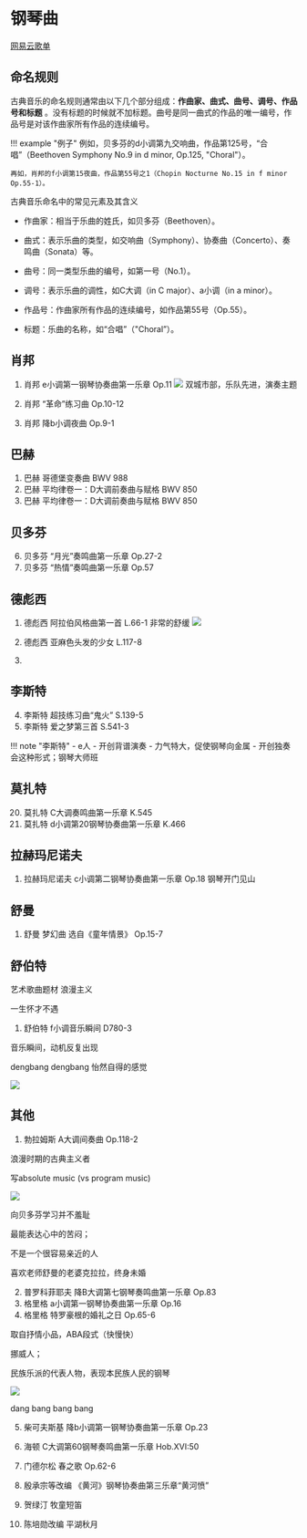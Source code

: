 # 钢琴曲

[网易云歌单](http://163cn.tv/xE63rhC)


## 命名规则

古典音乐的命名规则通常由以下几个部分组成：**‌作曲家、‌曲式、‌曲号、‌调号、‌作品号和‌标题** 。没有标题的时候就不加标题。曲号是同一曲式的作品的唯一编号，作品号是对该作曲家所有作品的连续编号。

!!! example "例子"
    例如，‌贝多芬的‌d小调第九交响曲，作品第125号，“合唱”（Beethoven Symphony No.9 in d minor, Op.125, "Choral"）。

    再如，‌肖邦的‌f小调第15夜曲，作品第55号之1（Chopin Nocturne No.15 in f minor Op.55-1）。

古典音乐命名中的常见元素及其含义
- ‌作曲家‌：相当于乐曲的姓氏，如贝多芬（Beethoven）。

- 曲式‌：表示乐曲的类型，如交响曲（Symphony）、协奏曲（Concerto）、奏鸣曲（Sonata）等。

- 曲号‌：同一类型乐曲的编号，如第一号（No.1）。

- 调号‌：表示乐曲的调性，如C大调（in C major）、a小调（in a minor）。

- 作品号‌：作曲家所有作品的连续编号，如作品第55号（Op.55）。

- 标题‌：乐曲的名称，如“合唱”（"Choral”）。



## 肖邦
1. 肖邦 e小调第一钢琴协奏曲第一乐章 Op.11
![](https://philfan-pic.oss-cn-beijing.aliyuncs.com/img/20241015152330.png)
双城市部，乐队先进，演奏主题


2.  肖邦 “革命”练习曲 Op.10-12
3.  肖邦 降b小调夜曲 Op.9-1
## 巴赫
1. 巴赫 哥德堡变奏曲 BWV 988
2. 巴赫 平均律卷一：D大调前奏曲与赋格 BWV 850
3. 巴赫 平均律卷一：D大调前奏曲与赋格 BWV 850




## 贝多芬
6. 贝多芬 “月光”奏鸣曲第一乐章 Op.27-2
7. 贝多芬 “热情”奏鸣曲第一乐章 Op.57

## 德彪西

1.  德彪西 阿拉伯风格曲第一首 L.66-1
非常的舒缓
![](https://philfan-pic.oss-cn-beijing.aliyuncs.com/img/20241015152348.png)

2.  德彪西 亚麻色头发的少女 L.117-8
2.  

## 李斯特
4.  李斯特 超技练习曲“鬼火” S.139-5
5.  李斯特 爱之梦第三首 S.541-3




!!! note "李斯特"
    - e人 
    - 开创背谱演奏
    - 力气特大，促使钢琴向金属
    - 开创独奏会这种形式；钢琴大师班


## 莫扎特

20. 莫扎特 C大调奏鸣曲第一乐章 K.545
1.  莫扎特 d小调第20钢琴协奏曲第一乐章 K.466


## 拉赫玛尼诺夫
1.  拉赫玛尼诺夫 c小调第二钢琴协奏曲第一乐章 Op.18
钢琴开门见山

## 舒曼
1.  舒曼 梦幻曲 选自《童年情景》 Op.15-7


## 舒伯特

艺术歌曲题材
浪漫主义

一生怀才不遇

1. 舒伯特 f小调音乐瞬间 D780-3

音乐瞬间，动机反复出现

dengbang dengbang  怡然自得的感觉

![](https://philfan-pic.oss-cn-beijing.aliyuncs.com/img/20241029133327.png)



## 其他

1.  勃拉姆斯 A大调间奏曲 Op.118-2

浪漫时期的古典主义者

写absolute music (vs program music)


![](https://philfan-pic.oss-cn-beijing.aliyuncs.com/img/20241029133546.png)

向贝多芬学习并不羞耻

最能表达心中的苦闷；

不是一个很容易亲近的人

喜欢老师舒曼的老婆克拉拉，终身未婚


2.  普罗科菲耶夫 降B大调第七钢琴奏鸣曲第一乐章 Op.83
3.  格里格 a小调第一钢琴协奏曲第一乐章 Op.16
4.  格里格 特罗豪根的婚礼之日 Op.65-6

取自抒情小品，ABA段式（快慢快）

挪威人；

民族乐派的代表人物，表现本民族人民的钢琴

![](https://philfan-pic.oss-cn-beijing.aliyuncs.com/img/20241029134856.png)

dang bang bang bang

5.  柴可夫斯基 降b小调第一钢琴协奏曲第一乐章 Op.23
6.  海顿 C大调第60钢琴奏鸣曲第一乐章 Hob.XVI:50

7.  门德尔松 春之歌 Op.62-6
8.  殷承宗等改编 《黄河》钢琴协奏曲第三乐章“黄河愤”
9.  贺绿汀 牧童短笛
10. 陈培勋改编 平湖秋月